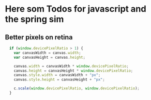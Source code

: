 # Here som Todos for javascript and the spring sim

## Better pixels on retina

```javascript
  if (window.devicePixelRatio > 1) {
    var canvasWidth = canvas.width;
    var canvasHeight = canvas.height;

    canvas.width = canvasWidth * window.devicePixelRatio;
    canvas.height = canvasHeight * window.devicePixelRatio;
    canvas.style.width = canvasWidth + "px";
    canvas.style.height = canvasHeight + "px";

    c.scale(window.devicePixelRatio, window.devicePixelRatio);
  }
```
